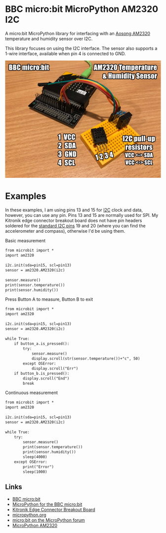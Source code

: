 # BBC micro:bit MicroPython AM2320 I2C

A micro:bit MicroPython library for interfacing with an [Aosong AM2320](http://www.aosong.com/cn/products/details.asp?id=152) temperature and humidity sensor over I2C.

This library focuses on using the I2C interface. The sensor also supports a 1-wire interface, available when pin 4 is connected to GND.

![demo](docs/demo.jpg)

# Examples

In these examples, I am using pins 13 and 15 for [I2C](http://microbit-micropython.readthedocs.io/en/latest/i2c.html) clock and data, however, you can use any pin. Pins 13 and 15 are normally used for SPI.
My Kitronik edge connector breakout board does not have pin headers soldered for the [standard I2C pins](http://microbit-micropython.readthedocs.io/en/latest/pin.html) 19 and 20 (where you can find the accelerometer and compass), otherwise I'd be using them.

Basic measurement

```
from microbit import *
import am2320

i2c.init(sda=pin15, scl=pin13)
sensor = am2320.AM2320(i2c)

sensor.measure()
print(sensor.temperature())
print(sensor.humidity())
```

Press Button A to measure, Button B to exit

```
from microbit import *
import am2320

i2c.init(sda=pin15, scl=pin13)
sensor = am2320.AM2320(i2c)

while True:
	if button_a.is_pressed():
		try:
			sensor.measure()
			display.scroll(str(sensor.temperature())+"c", 50)
		except OSError:
			display.scroll("Err")
	if button_b.is_pressed():
		display.scroll("End")
		break
```

Continuous measurement

```
from microbit import *
import am2320

i2c.init(sda=pin15, scl=pin13)
sensor = am2320.AM2320(i2c)

while True:
	try:
		sensor.measure()
		print(sensor.temperature())
		print(sensor.humidity())
		sleep(4000)
	except OSError:
		print("Error")
		sleep(1000)
```

## Links

* [BBC micro:bit](http://microbit.org/)
* [MicroPython for the BBC micro:bit](https://github.com/bbcmicrobit/micropython)
* [Kitronik Edge Connector Breakout Board](https://www.https://www.kitronik.co.uk/5601b-edge-connector-breakout-board-for-bbc-microbit-pre-built.html.co.uk/5601b-edge-connector-breakout-board-for-bbc-microbit-pre-built.html)
* [micropython.org](http://micropython.org)
* [micro:bit on the MicroPython forum](https://forum.micropython.org/viewforum.php?f=17)
* [MicroPython AM2320](https://github.com/mcauser/micropython-am2320)
